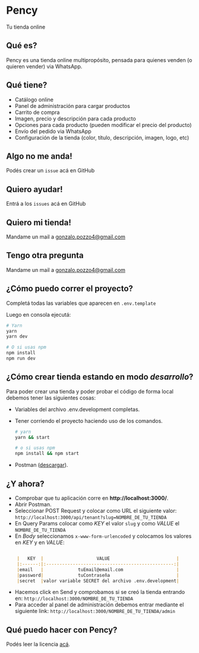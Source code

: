# Pency
Tu tienda online

## Qué es?
Pency es una tienda online multipropósito, pensada para quienes venden (o quieren vender) via WhatsApp.

## Qué tiene?
* Catálogo online
* Panel de administración para cargar productos
* Carrito de compra
* Imagen, precio y descripción para cada producto
* Opciones para cada producto (pueden modificar el precio del producto)
* Envío del pedido via WhatsApp
* Configuración de la tienda (color, título, descripción, imagen, logo, etc)

## Algo no me anda!
Podés crear un `issue` acá en GitHub

## Quiero ayudar!
Entrá a los `issues` acá en GitHub

## Quiero mi tienda!
Mandame un mail a gonzalo.pozzo4@gmail.com

## Tengo otra pregunta
Mandame un mail a gonzalo.pozzo4@gmail.com

## ¿Cómo puedo correr el proyecto?
Completá todas las variables que aparecen en `.env.template`

Luego en consola ejecutá:
```bash
# Yarn
yarn
yarn dev

# O si usas npm
npm install
npm run dev
```

## ¿Cómo crear tienda estando en modo *desarrollo*?
Para poder crear una tienda y poder probar el código de forma local debemos tener las siguientes cosas:

 - Variables del archivo .env.development completas.
 - Tener corriendo el proyecto haciendo uso de los comandos.
    ```bash
    # yarn
    yarn && start

    # o si usas npm
    npm install && npm start
    ```

 - Postman ([descargar](https://www.postman.com/downloads/)).

## ¿Y ahora?
 - Comprobar que tu aplicación corre en **http://localhost:3000/**.
 - Abrir Postman.
 - Seleccionar POST Request y colocar como URL el siguiente valor:
			  `http://localhost:3000/api/tenant?slug=NOMBRE_DE_TU_TIENDA`
 - En Query Params colocar como *KEY* el valor `slug` y como *VALUE* el `NOMBRE_DE_TU_TIENDA`
 - En *Body* seleccionamos `x-www-form-urlencoded` y colocamos los valores en *KEY* y en *VALUE*:
```markdown

	|   KEY  |                    VALUE                         |
	|:------:|:------------------------------------------------:|
	|email   |             tuEmail@email.com                    |
	|password|             tuContraseña                         |
	|secret  |valor variable SECRET del archivo .env.development|

```
 - Hacemos click en Send y comprobamos si se creó la tienda entrando en: `http://localhost:3000/NOMBRE_DE_TU_TIENDA`
 -  Para acceder al panel de administración debemos entrar mediante el siguiente link: `http://localhost:3000/NOMBRE_DE_TU_TIENDA/admin`


## Qué puedo hacer con Pency?
Podés leer la licencia [acá](./LICENSE.md).
